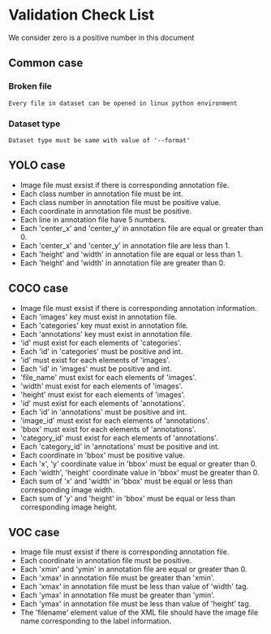# Validation Check List
We consider zero is a positive number in this document

## Common case

### Broken file
    Every file in dataset can be opened in linux python environment
### Dataset type
    Dataset type must be same with value of '--format'
## YOLO case
- Image file must exsist if there is corresponding annotation file.
- Each class number in annotation file must be int.
- Each class number in annotation file must be positive value.
- Each coordinate in annotation file must be positive.
- Each line in annotation file have 5 numbers.
- Each 'center_x' and 'center_y' in annotation file are equal or greater than 0.
- Each 'center_x' and 'center_y' in annotation file are less than 1.
- Each 'height' and 'width' in annotation file are equal or less than 1.
- Each 'height' and 'width' in annotation file are greater than 0.
## COCO case
- Image file must exsist if there is corresponding annotation information.
- Each 'images' key must exist in annotation file.
- Each 'categories' key must exist in annotation file.
- Each 'annotations' key must exist in annotation file.
- 'id' must exist for each elements of 'categories'.
- Each 'id' in 'categories' must be positive and int.
- 'id' must exist for each elements of 'images'.
- Each 'id' in 'images' must be positive and int.
- 'file_name' must exist for each elements of 'images'.
- 'width' must exist for each elements of 'images'.
- 'height' must exist for each elements of 'images'.
- 'id' must exist for each elements of 'annotations'.
- Each 'id' in 'annotations' must be positive and int.
- 'image_id' must exist for each elements of 'annotations'.
- 'bbox' must exist for each elements of 'annotations'.
- 'category_id' must exist for each elements of 'annotations'.
- Each 'category_id' in 'annotations' must be positive and int.
- Each coordinate in 'bbox' must be positive value.
- Each 'x', 'y' coordinate value in 'bbox' must be equal or greater than 0.
- Each 'width', 'height' coordinate value in 'bbox' must be greater than 0.
- Each sum of 'x' and 'width' in 'bbox' must be equal or less than corresponding image width.
- Each sum of 'y' and 'height' in 'bbox' must be equal or less than corresponding image height.
## VOC case
- Image file must exsist if there is corresponding annotation file.
- Each coordinate in annotation file must be positive.
- Each 'xmin' and 'ymin' in annotation file are equal or greater than 0.
- Each 'xmax' in annotation file must be greater than 'xmin'.
- Each 'xmax' in annotation file must be less than value of 'width' tag.
- Each 'ymax' in annotation file must be greater than 'ymin'.
- Each 'ymax' in annotation file must be less than value of 'height' tag.
- The 'filename' element value of the XML file should have the image file name corresponding to the label information.
